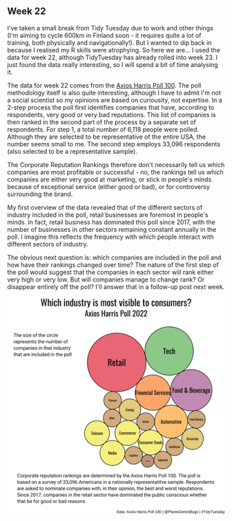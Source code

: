 ## Week 22

I've taken a small break from Tidy Tuesday due to work and other things (I'm aiming to cycle 600km in Finland soon - it requires quite a lot of training, both physically and navigationally!). But I wanted to dip back in because I realised my R skills were atrophying. So here we are... I used the data for week 22, although TidyTuesday has already rolled into week 23. I just found the data really interesting, so I will spend a bit of time analysing it.

The data for week 22 comes from the [Axios Harris Poll 100](https://theharrispoll.com/partners/media/axios-harrispoll-100/). The poll methodology itself is also quite interesting, although I have to admit I'm not a social scientist so my opinions are based on curiousity, not expertise. In a 2-step process the poll first identifies companies that have, according to respondents, very good or very bad reputations. This list of companies is then ranked in the second part of the process by a separate set of respondents. For step 1, a total number of 6,118 people were polled. Although they are selected to be representative of the entire USA, the number seems small to me. The second step employs 33,096 respondents (also selected to be a representative sample).

The Corporate Reputation Rankings therefore don't necessarily tell us which companies are most profitable or successful - no, the rankings tell us which companies are either very good at marketing, or stick in people's minds because of exceptional service (either good or bad), or for controversy surrounding the brand. 

My first overview of the data revealed that of the different sectors of industry included in the poll, retail businesses are foremost in people's minds. In fact, retail business has dominated this poll since 2017, with the number of businesses in other sectors remaining constant annually in the poll. I imagine this reflects the frequency with which people interact with different sectors of industry. 

The obvious next question is: which companies are included in the poll and how have their rankings changed over time? The nature of the first step of the poll would suggest that the companies in each sector will rank either very high or very low. But will companies manage to change rank? Or disappear entirely off the poll? I'll answer that in a follow-up post next week.

![A packed circle graph, where each circle represents a sector of industry and the size of the circle represents the number of businesses included in the Axios Harris poll for that industry. The largest circle is represented by the Retail industry, followed by Tech, Food & Beverage and Financial services. The smallest circle is Insurance.](https://github.com/PlantsGenesBugs/TidyTuesday/blob/main/2022/week22/CompanyReputationA.png)
